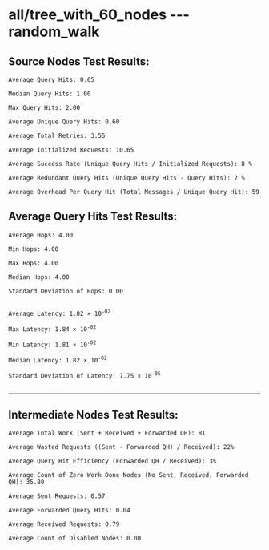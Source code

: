 # all/tree_with_60_nodes --- random_walk
## Source Nodes Test Results:
	Average Query Hits: 0.65

	Median Query Hits: 1.00

	Max Query Hits: 2.00

	Average Unique Query Hits: 0.60

	Average Total Retries: 3.55

	Average Initialized Requests: 10.65

	Average Success Rate (Unique Query Hits / Initialized Requests): 8 %

	Average Redundant Query Hits (Unique Query Hits - Query Hits): 2 %

	Average Overhead Per Query Hit (Total Messages / Unique Query Hit): 59



## Average Query Hits Test Results:
<pre><code>Average Hops: 4.00

Min Hops: 4.00

Max Hops: 4.00

Median Hops: 4.00

Standard Deviation of Hops: 0.00


Average Latency: 1.82 × 10<sup>-02</sup>

Max Latency: 1.84 × 10<sup>-02</sup>

Min Latency: 1.81 × 10<sup>-02</sup>

Median Latency: 1.82 × 10<sup>-02</sup>

Standard Deviation of Latency: 7.75 × 10<sup>-05</sup>

</code></pre>

---------------------------------------------
## Intermediate Nodes Test Results:

	Average Total Work (Sent + Received + Forwarded QH): 81

	Average Wasted Requests ((Sent - Forwarded QH) / Received): 22%

	Average Query Hit Efficiency (Forwarded QH / Received): 3%

	Average Count of Zero Work Done Nodes (No Sent, Received, Forwarded QH): 35.80

	Average Sent Requests: 0.57

	Average Forwarded Query Hits: 0.04

	Average Received Requests: 0.79

	Average Count of Disabled Nodes: 0.00

